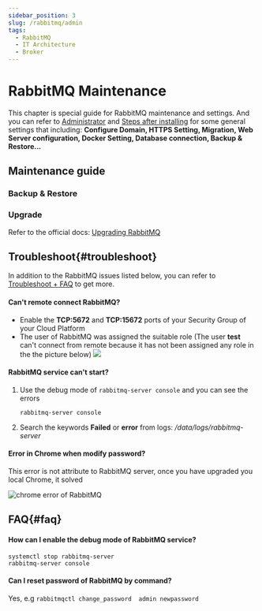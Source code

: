 ```yaml
---
sidebar_position: 3
slug: /rabbitmq/admin
tags:
  - RabbitMQ
  - IT Architecture
  - Broker
---
```


# RabbitMQ Maintenance

This chapter is special guide for RabbitMQ maintenance and settings. And you can refer to [Administrator](../administrator) and [Steps after installing](../install/setup) for some general settings that including: **Configure Domain, HTTPS Setting, Migration, Web Server configuration, Docker Setting, Database connection, Backup & Restore...**  

## Maintenance guide

### Backup & Restore
  
### Upgrade

Refer to the official docs: [Upgrading RabbitMQ](https://www.rabbitmq.com/upgrade.html)


## Troubleshoot{#troubleshoot}

In addition to the RabbitMQ issues listed below, you can refer to [Troubleshoot + FAQ](../troubleshoot) to get more.  

#### Can't remote connect RabbitMQ?

* Enable the **TCP:5672** and **TCP:15672** ports of your Security Group of your Cloud Platform
* The user of RabbitMQ was assigned the suitable role (The user **test** can't connect from remote because it has not been assigned any role in the the picture below)
  ![](https://libs.websoft9.com/Websoft9/DocsPicture/zh/rabbitmq/rabbitmq-createusererror-websoft9.png)

#### RabbitMQ service can't start?

1. Use the debug mode of `rabbitmq-server console` and you can see the errors
   ```
   rabbitmq-server console
   ```
2. Search the keywords **Failed** or **error** from logs: */data/logs/rabbitmq-server*

#### Error in Chrome when modify password?

This error is not attribute to RabbitMQ server, once you have upgraded you local Chrome, it solved

![chrome error of RabbitMQ](https://libs.websoft9.com/Websoft9/DocsPicture/zh/rabbitmq/rabbitmq-chromeerror-websoft9.png)

## FAQ{#faq}

#### How can I enable the debug mode of RabbitMQ service?

```
systemctl stop rabbitmq-server
rabbitmq-server console
```

#### Can I reset password of RabbitMQ by command?

Yes, e.g `rabbitmqctl change_password  admin newpassword`